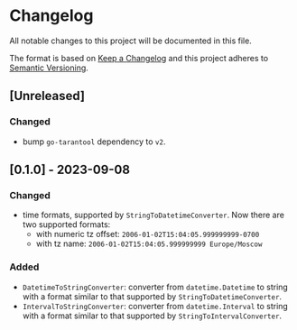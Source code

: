 # Changelog

All notable changes to this project will be documented in this file.

The format is based on [Keep a Changelog](http://keepachangelog.com/en/1.0.0/)
and this project adheres to [Semantic Versioning](http://semver.org/spec/v2.0.0.html).

## [Unreleased]

### Changed
- bump `go-tarantool` dependency to `v2`.

## [0.1.0] - 2023-09-08

### Changed

- time formats, supported by `StringToDatetimeConverter`. Now there are two supported formats:
   - with numeric tz offset: `2006-01-02T15:04:05.999999999-0700`
   - with tz name: `2006-01-02T15:04:05.999999999 Europe/Moscow`

### Added

- `DatetimeToStringConverter`: converter from `datetime.Datetime` to string with a format
  similar to that supported by `StringToDatetimeConverter`.
- `IntervalToStringConverter`: converter from `datetime.Interval` to string with a format
  similar to that supported by `StringToIntervalConverter`.
